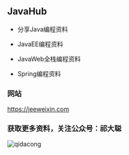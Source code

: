 
## JavaHub

- 分享Java编程资料

- JavaEE编程资料

- JavaWeb全栈编程资料 

- Spring编程资料

### 网站

https://jeeweixin.com


### 获取更多资料，关注公众号：祁大聪 

![qidacong](https://cdn.jsdelivr.net/gh/qidacong/blob-img@master/20220520/qidacong.4z0s3ud9vm80.webp)
